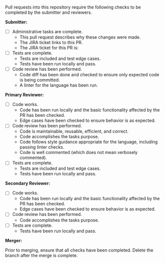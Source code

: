 Pull requests into this repository require the following checks to be completed by the submitter and reviewers.

**Submitter:**
- [ ] Administrative tasks are complete.
  - This pull request describes why these changes were made.
  - The JIRA ticket links to this PR.
  - The JIRA ticket for this PR is: 
- [ ] Tests are complete.
  - Tests are included and test edge cases.
  - Tests have been run locally and pass.
- [ ] Code review has been performed.
  - Code diff has been done and checked to ensure only expected code is being committed.
  - A linter for the language has been run.

**Primary Reviewer:**

- [ ] Code works.
  - Code has been run locally and the basic functionality affected by the PR has been checked.
  - Edge cases have been checked to ensure behavior is as expected.
- [ ] Code review has been performed.
  - Code is maintainable, reusable, efficient, and correct.
  - Code accomplishes the tasks purpose.
  - Code follows style guidance appropriate for the language, including passing linter checks.
  - Code is well commented (which does not mean verbosely commented).
- [ ] Tests are complete.
  - Tests are included and test edge cases.
  - Tests have been run locally and pass.

**Secondary Reviewer:**

- [ ] Code works.
  - Code has been run locally and the basic functionality affected by the PR has been checked.
  - Edge cases have been checked to ensure behavior is as expected.
- [ ] Code review has been performed.
  - Code accomplishes the tasks purpose.
- [ ] Tests are complete.
  - Tests have been run locally and pass.

**Merger:**

Prior to merging, ensure that all checks have been completed. Delete the branch after the merge is complete.